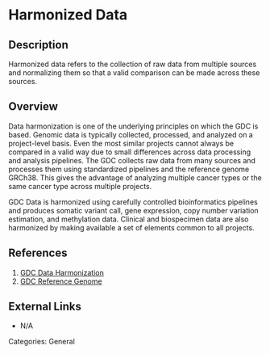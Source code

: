 # Harmonized Data #
## Description ##

Harmonized data refers to the collection of raw data from multiple sources and normalizing them so that a valid comparison can be made across these sources.

## Overview ##

Data harmonization is one of the underlying principles on which the GDC is based. Genomic data is typically collected, processed, and analyzed on a project-level basis. Even the most similar projects cannot always be compared in a valid way due to small differences across data processing and analysis pipelines. The GDC collects raw data from many sources and processes them using standardized pipelines and the reference genome GRCh38. This gives the advantage of analyzing multiple cancer types or the same cancer type across multiple projects. 

GDC Data is harmonized using carefully controlled bioinformatics pipelines and produces somatic variant call, gene expression, copy number variation estimation, and methylation data. Clinical and biospecimen data are also harmonized by making available a set of elements common to all projects.

## References ##
1. [GDC Data Harmonization](https://gdc.cancer.gov/about-data/gdc-data-harmonization)
2. [GDC Reference Genome](https://gdc.cancer.gov/about-data/data-harmonization-and-generation/gdc-reference-files)

## External Links ##
* N/A

Categories: General
